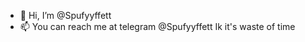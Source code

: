 - 👋 Hi, I’m @Spufyyffett
- 📫 You can reach me at telegram @Spufyyffett
Ik it's waste of time 

<!---
Spufyyffett/Spufyyffett is a ✨ special ✨ repository because its `README.md` (this file) appears on your GitHub profile.
You can click the Preview link to take a look at your changes.
--->
